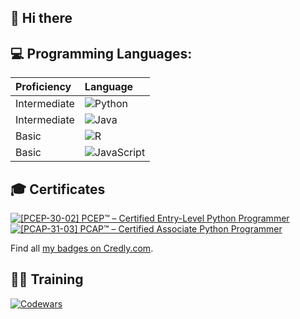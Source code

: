 ## 👋 Hi there 

## 💻 Programming Languages:

|Proficiency| Language |
|:----------|:-------------|
|Intermediate|  ![Python](https://img.shields.io/badge/python-3670A0?style=for-the-badge&logo=python&logoColor=ffdd54)   |
|Intermediate|  ![Java](https://img.shields.io/badge/java-%23ED8B00.svg?style=for-the-badge&logo=openjdk&logoColor=white)     |
|      Basic|   ![R](https://img.shields.io/badge/r-%23276DC3.svg?style=for-the-badge&logo=r&logoColor=white)       |
|      Basic|   ![JavaScript](https://img.shields.io/badge/javascript-%23323330.svg?style=for-the-badge&logo=javascript&logoColor=%23F7DF1E) |


## 🎓 Certificates

<!--START_SECTION:badges-->
[![[PCEP-30-02] PCEP™ – Certified Entry-Level Python Programmer](https://images.credly.com/size/110x110/images/b790eb12-ecb3-4b94-89be-61aa40c92e7c/image.png)](http://www.credly.com/badges/1f515cf3-53dd-4113-9123-6243e2b581e9 "[PCEP-30-02] PCEP™ – Certified Entry-Level Python Programmer")
[![[PCAP-31-03] PCAP™ – Certified Associate Python Programmer](https://images.credly.com/size/110x110/images/4e248e82-9e87-4a63-9263-250fafe5fb1f/image.png)](http://www.credly.com/badges/b35bc49a-4eac-4f67-921c-8188d6d5812f "[PCAP-31-03] PCAP™ – Certified Associate Python Programmer")
<!--END_SECTION:badges-->

Find all [my badges on Credly.com](https://www.credly.com/users/kandelrabin/badges).

## 🏃‍♂️ Training
[![Codewars](https://www.codewars.com/users/kandelrabin/badges/small)](https://www.codewars.com/users/kandelrabin)
